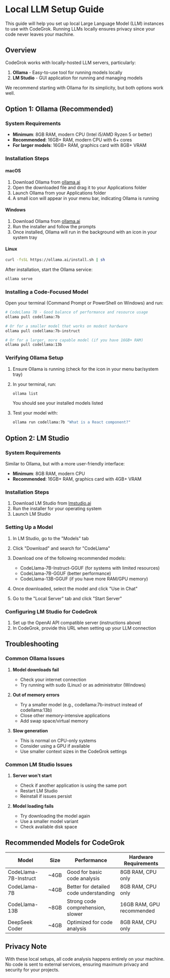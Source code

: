 # Local LLM Setup Guide

This guide will help you set up local Large Language Model (LLM) instances to use with CodeGrok. Running LLMs locally ensures privacy since your code never leaves your machine.

## Overview

CodeGrok works with locally-hosted LLM servers, particularly:

1. **Ollama** - Easy-to-use tool for running models locally
2. **LM Studio** - GUI application for running and managing models

We recommend starting with Ollama for its simplicity, but both options work well.

## Option 1: Ollama (Recommended)

### System Requirements

- **Minimum**: 8GB RAM, modern CPU (Intel i5/AMD Ryzen 5 or better)
- **Recommended**: 16GB+ RAM, modern CPU with 6+ cores
- **For larger models**: 16GB+ RAM, graphics card with 8GB+ VRAM

### Installation Steps

#### macOS

1. Download Ollama from [ollama.ai](https://ollama.ai)
2. Open the downloaded file and drag it to your Applications folder
3. Launch Ollama from your Applications folder
4. A small icon will appear in your menu bar, indicating Ollama is running

#### Windows

1. Download Ollama from [ollama.ai](https://ollama.ai)
2. Run the installer and follow the prompts
3. Once installed, Ollama will run in the background with an icon in your system tray

#### Linux

```bash
curl -fsSL https://ollama.ai/install.sh | sh
```

After installation, start the Ollama service:

```bash
ollama serve
```

### Installing a Code-Focused Model

Open your terminal (Command Prompt or PowerShell on Windows) and run:

```bash
# CodeLlama 7B - Good balance of performance and resource usage
ollama pull codellama:7b

# Or for a smaller model that works on modest hardware
ollama pull codellama:7b-instruct

# Or for a larger, more capable model (if you have 16GB+ RAM)
ollama pull codellama:13b
```

### Verifying Ollama Setup

1. Ensure Ollama is running (check for the icon in your menu bar/system tray)
2. In your terminal, run:

   ```bash
   ollama list
   ```

   You should see your installed models listed

3. Test your model with:
   ```bash
   ollama run codellama:7b "What is a React component?"
   ```

## Option 2: LM Studio

### System Requirements

Similar to Ollama, but with a more user-friendly interface:

- **Minimum**: 8GB RAM, modern CPU
- **Recommended**: 16GB+ RAM, graphics card with 4GB+ VRAM

### Installation Steps

1. Download LM Studio from [lmstudio.ai](https://lmstudio.ai)
2. Run the installer for your operating system
3. Launch LM Studio

### Setting Up a Model

1. In LM Studio, go to the "Models" tab
2. Click "Download" and search for "CodeLlama"
3. Download one of the following recommended models:

   - CodeLlama-7B-Instruct-GGUF (for systems with limited resources)
   - CodeLlama-7B-GGUF (better performance)
   - CodeLlama-13B-GGUF (if you have more RAM/GPU memory)

4. Once downloaded, select the model and click "Use in Chat"
5. Go to the "Local Server" tab and click "Start Server"

### Configuring LM Studio for CodeGrok

1. Set up the OpenAI API compatible server (instructions above)
2. In CodeGrok, provide this URL when setting up your LLM connection

## Troubleshooting

### Common Ollama Issues

1. **Model downloads fail**

   - Check your internet connection
   - Try running with sudo (Linux) or as administrator (Windows)

2. **Out of memory errors**

   - Try a smaller model (e.g., codellama:7b-instruct instead of codellama:13b)
   - Close other memory-intensive applications
   - Add swap space/virtual memory

3. **Slow generation**
   - This is normal on CPU-only systems
   - Consider using a GPU if available
   - Use smaller context sizes in the CodeGrok settings

### Common LM Studio Issues

1. **Server won't start**

   - Check if another application is using the same port
   - Restart LM Studio
   - Reinstall if issues persist

2. **Model loading fails**
   - Try downloading the model again
   - Use a smaller model variant
   - Check available disk space

## Recommended Models for CodeGrok

| Model                 | Size | Performance                            | Hardware Requirements     |
| --------------------- | ---- | -------------------------------------- | ------------------------- |
| CodeLlama-7B-Instruct | ~4GB | Good for basic code analysis           | 8GB RAM, CPU only         |
| CodeLlama-7B          | ~4GB | Better for detailed code understanding | 8GB RAM, CPU only         |
| CodeLlama-13B         | ~8GB | Strong code comprehension, slower      | 16GB RAM, GPU recommended |
| DeepSeek Coder        | ~4GB | Optimized for code analysis            | 8GB RAM, CPU only         |

## Privacy Note

With these local setups, all code analysis happens entirely on your machine. No code is sent to external services, ensuring maximum privacy and security for your projects.
